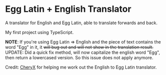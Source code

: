 # Egg Latin + English Translator

A translator for English and Egg Latin, able to translate forwards and back.

My first project using TypeScript.

**NOTE**: If you're using Egg Latin => English and the piece of text contains the word "Egg" in it, it ~~will bug out and will not show in the translation result.~~ UPDATE: Did a quick fix method, will now capitalize the english word "Egg", then return a lowercased version. So this issue does not apply anymore.

Credit: [CheryX](https://github.com/CheryX) for helping me work out the English to Egg Latin translator.